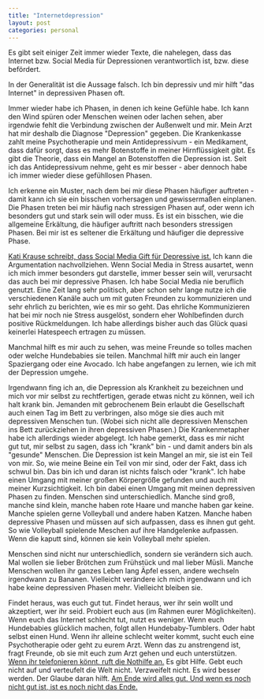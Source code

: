 ```yaml
---
title: "Internetdepression"
layout: post
categories: personal
---
```

Es gibt seit einiger Zeit immer wieder Texte, die nahelegen, dass das Internet bzw. Social Media für Depressionen verantwortlich ist, bzw. diese befördert.

In der Generalität ist die Aussage falsch. Ich bin depressiv und mir hilft "das Internet" in depressiven Phasen oft.

Immer wieder habe ich Phasen, in denen ich keine Gefühle habe. Ich kann den Wind spüren oder Menschen weinen oder lachen sehen, aber irgendwie fehlt die Verbindung zwischen der Außenwelt und mir. Mein Arzt hat mir deshalb die Diagnose "Depression" gegeben. Die Krankenkasse zahlt meine Psychotherapie und mein Antidepressivum - ein Medikament, dass dafür sorgt, dass es mehr Botenstoffe in meiner Hirnflüssigkeit gibt. Es gibt die Theorie, dass ein Mangel an Botenstoffen die Depression ist.
Seit ich das Antidepressivum nehme, geht es mir besser - aber dennoch habe ich immer wieder diese gefühllosen Phasen.

Ich erkenne ein Muster, nach dem bei mir diese Phasen häufiger auftreten - damit kann ich sie ein bisschen vorhersagen und gewissermaßen einplanen. Die Phasen treten bei mir häufig nach stressigen Phasen auf, oder wenn ich besonders gut und stark sein will oder muss.
Es ist ein bisschen, wie die allgemeine Erkältung, die häufiger auftritt nach besonders stressigen Phasen. Bei mir ist es seltener die Erkältung und häufiger die depressive Phase.

<a href="http://www.zeit.de/entdecken/2015-12/social-media-depression-facebook-twitter/komplettansicht">Kati Krause schreibt, dass Social Media Gift für Depressive ist.</a>
Ich kann die Argumentation nachvollziehen. Wenn Social Media in Stress ausartet, wenn ich mich immer besonders gut darstelle, immer besser sein will, verursacht das auch bei mir depressive Phasen.
Ich habe Social Media nie beruflich genutzt. Eine Zeit lang sehr politisch, aber schon sehr lange nutze ich die verschiedenen Kanäle auch um mit guten Freunden zu kommunizieren und sehr ehrlich zu berichten, wie es mir so geht. Das ehrliche Kommunizieren hat bei mir noch nie Stress ausgelöst, sondern eher Wohlbefinden durch positive Rückmeldungen. Ich habe allerdings bisher auch das Glück quasi keinerlei Hatespeech ertragen zu müssen.

Manchmal hilft es mir auch zu sehen, was meine Freunde so tolles machen oder welche Hundebabies sie teilen. Manchmal hilft mir auch ein langer Spaziergang oder eine Avocado.
Ich habe angefangen zu lernen, wie ich mit der Depression umgehe.

Irgendwann fing ich an, die Depression als Krankheit zu bezeichnen und mich vor mir selbst zu rechtfertigen, gerade etwas nicht zu können, weil ich halt krank bin. Jemanden mit gebrochenem Bein erlaubt die Gesellschaft auch einen Tag im Bett zu verbringen, also möge sie dies auch mit depressiven Menschen tun. (Wobei sich nicht alle depressiven Menschen ins Bett zurückziehen in ihren depressiven Phasen.)
Die Krankenmetapher habe ich allerdings wieder abgelegt. Ich habe gemerkt, dass es mir nicht gut tut, mir selbst zu sagen, dass ich "krank" bin - und damit anders bin als "gesunde" Menschen.
Die Depression ist kein Mangel an mir, sie ist ein Teil von mir. So, wie meine Beine ein Teil von mir sind, oder der Fakt, dass ich schwul bin. Das bin ich und daran ist nichts falsch oder "krank".
Ich habe einen Umgang mit meiner großen Körpergröße gefunden und auch mit meiner Kurzsichtigkeit. Ich bin dabei einen Umgang mit meinen depressiven Phasen zu finden.
Menschen sind unterschiedlich. Manche sind groß, manche sind klein, manche haben rote Haare und manche haben gar keine. Manche spielen gerne Volleyball und andere haben Katzen. Manche haben depressive Phasen und müssen auf sich aufpassen, dass es ihnen gut geht. So wie Volleyball spielende Meschen auf ihre Handgelenke aufpassen. Wenn die kaputt sind, können sie kein Volleyball mehr spielen.

Menschen sind nicht nur unterschiedlich, sondern sie verändern sich auch. Mal wollen sie lieber Brötchen zum Frühstück und mal lieber Müsli. Manche Menschen wollen ihr ganzes Leben lang Äpfel essen, andere wechseln irgendwann zu Bananen.
Vielleicht verändere ich mich irgendwann und ich habe keine depressiven Phasen mehr. Vielleicht bleiben sie.

Findet heraus, was euch gut tut. Findet heraus, wer ihr sein wollt und akzeptiert, wer ihr seid. Probiert euch aus (im Rahmen eurer Möglichkeiten). Wenn euch das Internet schlecht tut, nutzt es weniger. Wenn euch Hundebabies glücklich machen, folgt allen Hundebaby-Tumblers. Oder habt selbst einen Hund. Wenn ihr alleine schlecht weiter kommt, sucht euch eine Psychotherapie oder geht zu eurem Arzt. Wenn das zu anstrengend ist, fragt Freunde, ob sie mit euch zum Arzt gehen und euch unterstützen. <a href="http://www.depressionen-depression.net/notfaelle/notfallnummern.htm">Wenn ihr telefonieren könnt, ruft die Nothilfe an.</a> Es gibt Hilfe.
Gebt euch nicht auf und verteufelt die Welt nicht. Verzweifelt nicht. Es wird besser werden. Der Glaube daran hilft.
<a href="https://twitter.com/GB_W">Am Ende wird alles gut. Und wenn es noch nicht gut ist, ist es noch nicht das Ende.</a>

